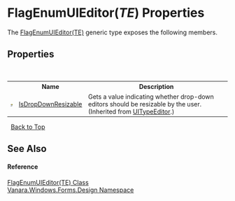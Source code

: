 # FlagEnumUIEditor(*TE*) Properties
 

The <a href="9c260323-9c97-6263-f5af-8e72a1582603">FlagEnumUIEditor(TE)</a> generic type exposes the following members.


## Properties
&nbsp;<table><tr><th></th><th>Name</th><th>Description</th></tr><tr><td>![Public property](media/pubproperty.gif "Public property")</td><td><a href="http://msdn2.microsoft.com/en-us/library/6kks4fhw" target="_blank">IsDropDownResizable</a></td><td>
Gets a value indicating whether drop-down editors should be resizable by the user.
 (Inherited from <a href="http://msdn2.microsoft.com/en-us/library/92s1974b" target="_blank">UITypeEditor</a>.)</td></tr></table>&nbsp;
<a href="#flagenumuieditor(*te*)-properties">Back to Top</a>

## See Also


#### Reference
<a href="9c260323-9c97-6263-f5af-8e72a1582603">FlagEnumUIEditor(TE) Class</a><br /><a href="47183544-7c44-c1e2-cf57-c68e49a55933">Vanara.Windows.Forms.Design Namespace</a><br />